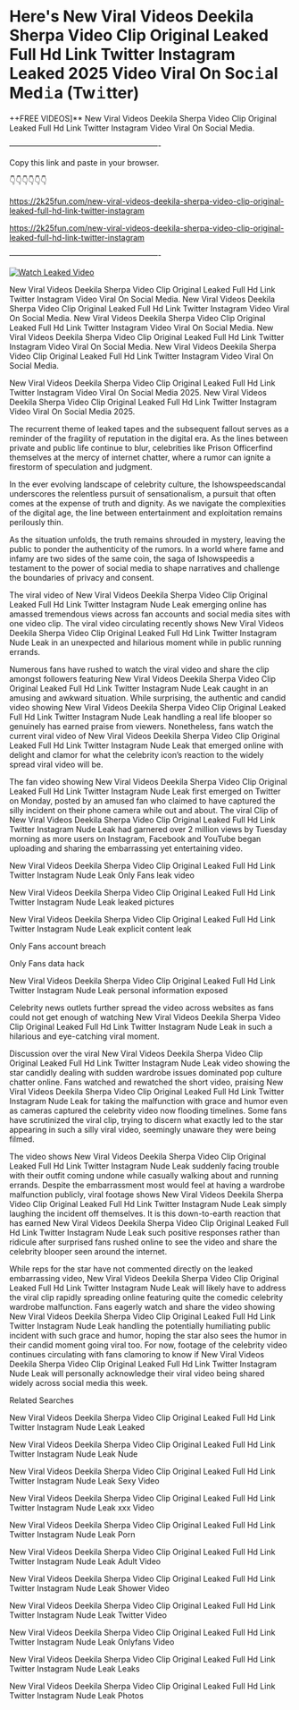 # Here's New Viral Videos Deekila Sherpa Video Clip Original Leaked Full Hd Link Twitter Instagram Leaked 2025 Video Viral On Soc𝚒al Med𝚒a (Tw𝚒tter)

++FREE VIDEOS]** New Viral Videos Deekila Sherpa Video Clip Original Leaked Full Hd Link Twitter Instagram Video Viral On Social Media.

———————————————————-

Copy this link and paste in your browser.

👇👇👇👇👇👇

https://2k25fun.com/new-viral-videos-deekila-sherpa-video-clip-original-leaked-full-hd-link-twitter-instagram

https://2k25fun.com/new-viral-videos-deekila-sherpa-video-clip-original-leaked-full-hd-link-twitter-instagram

———————————————————-

[![Watch Leaked Video](https://miro.medium.com/v2/resize:fit:828/format:webp/1*cilzJN44JGOrTw9NJCrNHA.gif "Watch Leaked Video")](https://2k25fun.com/new-viral-videos-deekila-sherpa-video-clip-original-leaked-full-hd-link-twitter-instagram)

New Viral Videos Deekila Sherpa Video Clip Original Leaked Full Hd Link Twitter Instagram Video Viral On Social Media. New Viral Videos Deekila Sherpa Video Clip Original Leaked Full Hd Link Twitter Instagram Video Viral On Social Media. New Viral Videos Deekila Sherpa Video Clip Original Leaked Full Hd Link Twitter Instagram Video Viral On Social Media. New Viral Videos Deekila Sherpa Video Clip Original Leaked Full Hd Link Twitter Instagram Video Viral On Social Media. New Viral Videos Deekila Sherpa Video Clip Original Leaked Full Hd Link Twitter Instagram Video Viral On Social Media.

New Viral Videos Deekila Sherpa Video Clip Original Leaked Full Hd Link Twitter Instagram Video Viral On Social Media 2025. New Viral Videos Deekila Sherpa Video Clip Original Leaked Full Hd Link Twitter Instagram Video Viral On Social Media 2025.

The recurrent theme of leaked tapes and the subsequent fallout serves as a reminder of the fragility of reputation in the digital era. As the lines between private and public life continue to blur, celebrities like Prison Officerfind themselves at the mercy of internet chatter, where a rumor can ignite a firestorm of speculation and judgment.

In the ever evolving landscape of celebrity culture, the Ishowspeedscandal underscores the relentless pursuit of sensationalism, a pursuit that often comes at the expense of truth and dignity. As we navigate the complexities of the digital age, the line between entertainment and exploitation remains perilously thin.

As the situation unfolds, the truth remains shrouded in mystery, leaving the public to ponder the authenticity of the rumors. In a world where fame and infamy are two sides of the same coin, the saga of Ishowspeedis a testament to the power of social media to shape narratives and challenge the boundaries of privacy and consent.

The viral video of New Viral Videos Deekila Sherpa Video Clip Original Leaked Full Hd Link Twitter Instagram Nude Leak emerging online has amassed tremendous views across fan accounts and social media sites with one video clip. The viral video circulating recently shows New Viral Videos Deekila Sherpa Video Clip Original Leaked Full Hd Link Twitter Instagram Nude Leak in an unexpected and hilarious moment while in public running errands.

Numerous fans have rushed to watch the viral video and share the clip amongst followers featuring New Viral Videos Deekila Sherpa Video Clip Original Leaked Full Hd Link Twitter Instagram Nude Leak caught in an amusing and awkward situation. While surprising, the authentic and candid video showing New Viral Videos Deekila Sherpa Video Clip Original Leaked Full Hd Link Twitter Instagram Nude Leak handling a real life blooper so genuinely has earned praise from viewers. Nonetheless, fans watch the current viral video of New Viral Videos Deekila Sherpa Video Clip Original Leaked Full Hd Link Twitter Instagram Nude Leak that emerged online with delight and clamor for what the celebrity icon’s reaction to the widely spread viral video will be.

The fan video showing New Viral Videos Deekila Sherpa Video Clip Original Leaked Full Hd Link Twitter Instagram Nude Leak first emerged on Twitter on Monday, posted by an amused fan who claimed to have captured the silly incident on their phone camera while out and about. The viral Clip of New Viral Videos Deekila Sherpa Video Clip Original Leaked Full Hd Link Twitter Instagram Nude Leak had garnered over 2 million views by Tuesday morning as more users on Instagram, Facebook and YouTube began uploading and sharing the embarrassing yet entertaining video.

New Viral Videos Deekila Sherpa Video Clip Original Leaked Full Hd Link Twitter Instagram Nude Leak Only Fans leak video

New Viral Videos Deekila Sherpa Video Clip Original Leaked Full Hd Link Twitter Instagram Nude Leak leaked pictures

New Viral Videos Deekila Sherpa Video Clip Original Leaked Full Hd Link Twitter Instagram Nude Leak explicit content leak

Only Fans account breach

Only Fans data hack

New Viral Videos Deekila Sherpa Video Clip Original Leaked Full Hd Link Twitter Instagram Nude Leak personal information exposed

Celebrity news outlets further spread the video across websites as fans could not get enough of watching New Viral Videos Deekila Sherpa Video Clip Original Leaked Full Hd Link Twitter Instagram Nude Leak in such a hilarious and eye-catching viral moment.

Discussion over the viral New Viral Videos Deekila Sherpa Video Clip Original Leaked Full Hd Link Twitter Instagram Nude Leak video showing the star candidly dealing with sudden wardrobe issues dominated pop culture chatter online. Fans watched and rewatched the short video, praising New Viral Videos Deekila Sherpa Video Clip Original Leaked Full Hd Link Twitter Instagram Nude Leak for taking the malfunction with grace and humor even as cameras captured the celebrity video now flooding timelines. Some fans have scrutinized the viral clip, trying to discern what exactly led to the star appearing in such a silly viral video, seemingly unaware they were being filmed.

The video shows New Viral Videos Deekila Sherpa Video Clip Original Leaked Full Hd Link Twitter Instagram Nude Leak suddenly facing trouble with their outfit coming undone while casually walking about and running errands. Despite the embarrassment most would feel at having a wardrobe malfunction publicly, viral footage shows New Viral Videos Deekila Sherpa Video Clip Original Leaked Full Hd Link Twitter Instagram Nude Leak simply laughing the incident off themselves. It is this down-to-earth reaction that has earned New Viral Videos Deekila Sherpa Video Clip Original Leaked Full Hd Link Twitter Instagram Nude Leak such positive responses rather than ridicule after surprised fans rushed online to see the video and share the celebrity blooper seen around the internet.

While reps for the star have not commented directly on the leaked embarrassing video, New Viral Videos Deekila Sherpa Video Clip Original Leaked Full Hd Link Twitter Instagram Nude Leak will likely have to address the viral clip rapidly spreading online featuring quite the comedic celebrity wardrobe malfunction. Fans eagerly watch and share the video showing New Viral Videos Deekila Sherpa Video Clip Original Leaked Full Hd Link Twitter Instagram Nude Leak handling the potentially humiliating public incident with such grace and humor, hoping the star also sees the humor in their candid moment going viral too. For now, footage of the celebrity video continues circulating with fans clamoring to know if New Viral Videos Deekila Sherpa Video Clip Original Leaked Full Hd Link Twitter Instagram Nude Leak will personally acknowledge their viral video being shared widely across social media this week.

Related Searches

New Viral Videos Deekila Sherpa Video Clip Original Leaked Full Hd Link Twitter Instagram Nude Leak Leaked

New Viral Videos Deekila Sherpa Video Clip Original Leaked Full Hd Link Twitter Instagram Nude Leak Nude

New Viral Videos Deekila Sherpa Video Clip Original Leaked Full Hd Link Twitter Instagram Nude Leak Sexy Video

New Viral Videos Deekila Sherpa Video Clip Original Leaked Full Hd Link Twitter Instagram Nude Leak xxx Video

New Viral Videos Deekila Sherpa Video Clip Original Leaked Full Hd Link Twitter Instagram Nude Leak Porn

New Viral Videos Deekila Sherpa Video Clip Original Leaked Full Hd Link Twitter Instagram Nude Leak Adult Video

New Viral Videos Deekila Sherpa Video Clip Original Leaked Full Hd Link Twitter Instagram Nude Leak Shower Video

New Viral Videos Deekila Sherpa Video Clip Original Leaked Full Hd Link Twitter Instagram Nude Leak Twitter Video

New Viral Videos Deekila Sherpa Video Clip Original Leaked Full Hd Link Twitter Instagram Nude Leak Onlyfans Video

New Viral Videos Deekila Sherpa Video Clip Original Leaked Full Hd Link Twitter Instagram Nude Leak Leaks

New Viral Videos Deekila Sherpa Video Clip Original Leaked Full Hd Link Twitter Instagram Nude Leak Photos